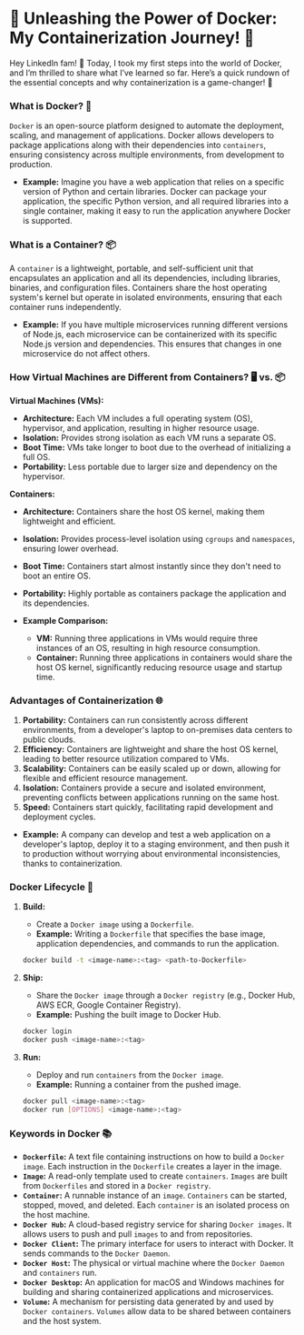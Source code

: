 # 🌟 Unleashing the Power of Docker: My Containerization Journey! 🌟

Hey LinkedIn fam! 🌟 Today, I took my first steps into the world of Docker, and I’m thrilled to share what I’ve learned so far. Here’s a quick rundown of the essential concepts and why containerization is a game-changer! 🎉

### What is Docker? 🐳
`Docker` is an open-source platform designed to automate the deployment, scaling, and management of applications. Docker allows developers to package applications along with their dependencies into `containers`, ensuring consistency across multiple environments, from development to production.

- **Example:** Imagine you have a web application that relies on a specific version of Python and certain libraries. Docker can package your application, the specific Python version, and all required libraries into a single container, making it easy to run the application anywhere Docker is supported.

### What is a Container? 📦
A `container` is a lightweight, portable, and self-sufficient unit that encapsulates an application and all its dependencies, including libraries, binaries, and configuration files. Containers share the host operating system's kernel but operate in isolated environments, ensuring that each container runs independently.

- **Example:** If you have multiple microservices running different versions of Node.js, each microservice can be containerized with its specific Node.js version and dependencies. This ensures that changes in one microservice do not affect others.

### How Virtual Machines are Different from Containers? 🖥️ vs. 📦
**Virtual Machines (VMs):**
- **Architecture:** Each VM includes a full operating system (OS), hypervisor, and application, resulting in higher resource usage.
- **Isolation:** Provides strong isolation as each VM runs a separate OS.
- **Boot Time:** VMs take longer to boot due to the overhead of initializing a full OS.
- **Portability:** Less portable due to larger size and dependency on the hypervisor.

**Containers:**
- **Architecture:** Containers share the host OS kernel, making them lightweight and efficient.
- **Isolation:** Provides process-level isolation using `cgroups` and `namespaces`, ensuring lower overhead.
- **Boot Time:** Containers start almost instantly since they don't need to boot an entire OS.
- **Portability:** Highly portable as containers package the application and its dependencies.

- **Example Comparison:**
  - **VM:** Running three applications in VMs would require three instances of an OS, resulting in high resource consumption.
  - **Container:** Running three applications in containers would share the host OS kernel, significantly reducing resource usage and startup time.

### Advantages of Containerization 🌐
1. **Portability:** Containers can run consistently across different environments, from a developer's laptop to on-premises data centers to public clouds.
2. **Efficiency:** Containers are lightweight and share the host OS kernel, leading to better resource utilization compared to VMs.
3. **Scalability:** Containers can be easily scaled up or down, allowing for flexible and efficient resource management.
4. **Isolation:** Containers provide a secure and isolated environment, preventing conflicts between applications running on the same host.
5. **Speed:** Containers start quickly, facilitating rapid development and deployment cycles.

- **Example:** A company can develop and test a web application on a developer's laptop, deploy it to a staging environment, and then push it to production without worrying about environmental inconsistencies, thanks to containerization.

### Docker Lifecycle 🔄

1. **Build:**
   - Create a `Docker image` using a `Dockerfile`.
   - **Example:** Writing a `Dockerfile` that specifies the base image, application dependencies, and commands to run the application.
     
   ```sh
   docker build -t <image-name>:<tag> <path-to-Dockerfile>
   ```

2. **Ship:**
   - Share the `Docker image` through a `Docker registry` (e.g., Docker Hub, AWS ECR, Google Container Registry).
   - **Example:** Pushing the built image to Docker Hub.
     
   ```sh
   docker login 
   docker push <image-name>:<tag>
   ```

3. **Run:**
   - Deploy and run `containers` from the `Docker image`.
   - **Example:** Running a container from the pushed image.
     
   ```sh
   docker pull <image-name>:<tag>
   docker run [OPTIONS] <image-name>:<tag>
   ```

### Keywords in Docker 📚

- **`Dockerfile`:** A text file containing instructions on how to build a `Docker image`. Each instruction in the `Dockerfile` creates a layer in the image.
- **`Image`:** A read-only template used to create `containers`. `Images` are built from `Dockerfiles` and stored in a `Docker registry`.
- **`Container`:** A runnable instance of an `image`. `Containers` can be started, stopped, moved, and deleted. Each `container` is an isolated process on the host machine.
- **`Docker Hub`:** A cloud-based registry service for sharing `Docker images`. It allows users to push and pull `images` to and from repositories.
- **`Docker Client`:** The primary interface for users to interact with Docker. It sends commands to the `Docker Daemon`.
- **`Docker Host`:** The physical or virtual machine where the `Docker Daemon` and `containers` run.
- **`Docker Desktop`:** An application for macOS and Windows machines for building and sharing containerized applications and microservices.
- **`Volume`:** A mechanism for persisting data generated by and used by `Docker containers`. `Volumes` allow data to be shared between containers and the host system.


